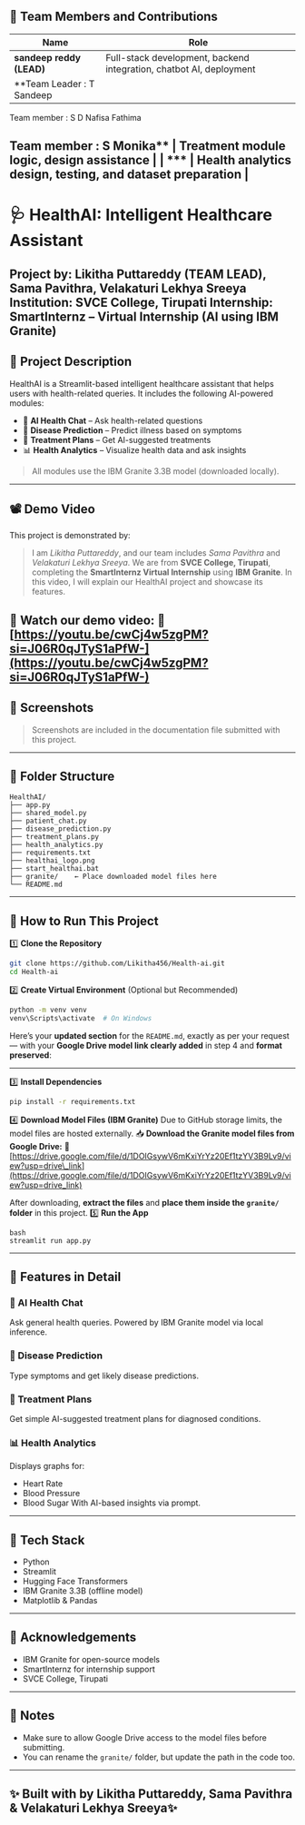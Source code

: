 ## 👥 Team Members and Contributions
| Name                          | Role                                                                |
| ----------------------------- | ------------------------------------------------------------------- |
| **sandeep reddy (LEAD)** | Full-stack development, backend integration, chatbot AI, deployment |
| **Team Leader : T Sandeep

Team member : S D Nafisa Fathima

Team member : S Monika**             | Treatment module logic, design assistance                           |
| ***  | Health analytics design, testing, and dataset preparation           |
---
# 🩺 HealthAI: Intelligent Healthcare Assistant
**Project by:** Likitha Puttareddy (TEAM LEAD), Sama Pavithra, Velakaturi Lekhya Sreeya
**Institution:** SVCE College, Tirupati
**Internship:** SmartInternz – Virtual Internship (AI using IBM Granite)
---
## 📌 Project Description
HealthAI is a Streamlit-based intelligent healthcare assistant that helps users with health-related queries. It includes the following AI-powered modules:
* 💬 **AI Health Chat** – Ask health-related questions
* 🦠 **Disease Prediction** – Predict illness based on symptoms
* 💊 **Treatment Plans** – Get AI-suggested treatments
* 📊 **Health Analytics** – Visualize health data and ask insights
> All modules use the IBM Granite 3.3B model (downloaded locally).
---
## 📽️ Demo Video
This project is demonstrated by:
> I am *Likitha Puttareddy*, and our team includes *Sama Pavithra* and *Velakaturi Lekhya Sreeya*.
> We are from **SVCE College, Tirupati**, completing the **SmartInternz Virtual Internship** using **IBM Granite**.
> In this video, I will explain our HealthAI project and showcase its features.

🎥 **Watch our demo video:**
🔗 [https://youtu.be/cwCj4w5zgPM?si=J06R0qJTyS1aPfW-](https://youtu.be/cwCj4w5zgPM?si=J06R0qJTyS1aPfW-)
---
## 📸 Screenshots
> Screenshots are included in the documentation file submitted with this project.
---
## 📁 Folder Structure
```
HealthAI/
├── app.py
├── shared_model.py
├── patient_chat.py
├── disease_prediction.py
├── treatment_plans.py
├── health_analytics.py
├── requirements.txt
├── healthai_logo.png
├── start_healthai.bat
├── granite/    ← Place downloaded model files here
└── README.md
```
---
## 🚀 How to Run This Project
1️⃣ **Clone the Repository**
```bash
git clone https://github.com/Likitha456/Health-ai.git
cd Health-ai
```
2️⃣ **Create Virtual Environment** (Optional but Recommended)
```bash
python -m venv venv
venv\Scripts\activate  # On Windows
```
Here’s your **updated section** for the `README.md`, exactly as per your request — with your **Google Drive model link clearly added** in step 4 and **format preserved**:

---

3️⃣ **Install Dependencies**

```bash
pip install -r requirements.txt
```
4️⃣ **Download Model Files (IBM Granite)**
Due to GitHub storage limits, the model files are hosted externally.
📥 **Download the Granite model files from Google Drive:**
🔗 [https://drive.google.com/file/d/1DOIGsywV6mKxiYrYz20Ef1tzYV3B9Lv9/view?usp=drive\_link](https://drive.google.com/file/d/1DOIGsywV6mKxiYrYz20Ef1tzYV3B9Lv9/view?usp=drive_link)

After downloading, **extract the files** and **place them inside the `granite/` folder** in this project.
5️⃣ **Run the App**
```
bash
streamlit run app.py
```
---
## 🧪 Features in Detail
### 💬 AI Health Chat
Ask general health queries. Powered by IBM Granite model via local inference.
### 🦠 Disease Prediction
Type symptoms and get likely disease predictions.
### 💊 Treatment Plans
Get simple AI-suggested treatment plans for diagnosed conditions.
### 📊 Health Analytics
Displays graphs for:
* Heart Rate
* Blood Pressure
* Blood Sugar
With AI-based insights via prompt.
---
## 🧠 Tech Stack
* Python
* Streamlit
* Hugging Face Transformers
* IBM Granite 3.3B (offline model)
* Matplotlib & Pandas
---
## 🙏 Acknowledgements
* IBM Granite for open-source models
* SmartInternz for internship support
* SVCE College, Tirupati
---
## 🔐 Notes
* Make sure to allow Google Drive access to the model files before submitting.
* You can rename the `granite/` folder, but update the path in the code too.
---
✨ Built with  by **Likitha Puttareddy**, **Sama Pavithra** & **Velakaturi Lekhya Sreeya**✨
---

